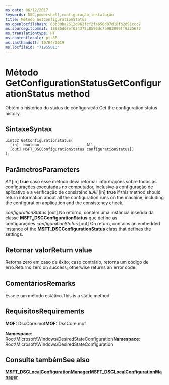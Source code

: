 ```yaml
---
ms.date: 06/12/2017
keywords: DSC,powershell,configuração,instalação
title: Método GetConfigurationStatus
ms.openlocfilehash: 83b30ba2612d962fcf2fa658d07d18fb2d91ccc7
ms.sourcegitcommit: 18985d07ef024378c8590dc7a983099ff9225672
ms.translationtype: HT
ms.contentlocale: pt-BR
ms.lasthandoff: 10/04/2019
ms.locfileid: "71955013"
---
```

# <a name="getconfigurationstatus-method"></a><span data-ttu-id="e6e41-103">Método GetConfigurationStatus</span><span class="sxs-lookup"><span data-stu-id="e6e41-103">GetConfigurationStatus method</span></span>

<span data-ttu-id="e6e41-104">Obtém o histórico do status de configuração.</span><span class="sxs-lookup"><span data-stu-id="e6e41-104">Get the configuration status history.</span></span>

## <a name="syntax"></a><span data-ttu-id="e6e41-105">Sintaxe</span><span class="sxs-lookup"><span data-stu-id="e6e41-105">Syntax</span></span>

```mof
uint32 GetConfigurationStatus(
  [in]  boolean                     All,
  [out] MSFT_DSCConfigurationStatus configurationStatus[]
);
```

## <a name="parameters"></a><span data-ttu-id="e6e41-106">Parâmetros</span><span class="sxs-lookup"><span data-stu-id="e6e41-106">Parameters</span></span>

<span data-ttu-id="e6e41-107">*All* \[in\] **true** caso esse método deva retornar informações sobre todos as configurações executadas no computador, inclusive a configuração de aplicativo e a verificação de consistência.</span><span class="sxs-lookup"><span data-stu-id="e6e41-107">*All* \[in\] **true** if this method should return information about all the configuration runs on the machine, including the configuration application and the consistency check.</span></span>

<span data-ttu-id="e6e41-108">*configurationStatus* \[out\] No retorno, contém uma instância inserida da classe **MSFT_DSCConfigurationStatus** que define as configurações.</span><span class="sxs-lookup"><span data-stu-id="e6e41-108">*configurationStatus* \[out\] On return, contains an embedded instance of the **MSFT_DSCConfigurationStatus** class that defines the settings.</span></span>

## <a name="return-value"></a><span data-ttu-id="e6e41-109">Retornar valor</span><span class="sxs-lookup"><span data-stu-id="e6e41-109">Return value</span></span>

<span data-ttu-id="e6e41-110">Retorna zero em caso de êxito; caso contrário, retorna um código de erro.</span><span class="sxs-lookup"><span data-stu-id="e6e41-110">Returns zero on success; otherwise returns an error code.</span></span>

## <a name="remarks"></a><span data-ttu-id="e6e41-111">Comentários</span><span class="sxs-lookup"><span data-stu-id="e6e41-111">Remarks</span></span>

<span data-ttu-id="e6e41-112">Esse é um método estático.</span><span class="sxs-lookup"><span data-stu-id="e6e41-112">This is a static method.</span></span>

## <a name="requirements"></a><span data-ttu-id="e6e41-113">Requisitos</span><span class="sxs-lookup"><span data-stu-id="e6e41-113">Requirements</span></span>

<span data-ttu-id="e6e41-114">**MOF:** DscCore.mof</span><span class="sxs-lookup"><span data-stu-id="e6e41-114">**MOF:** DscCore.mof</span></span>

<span data-ttu-id="e6e41-115">**Namespace**: Root\Microsoft\Windows\DesiredStateConfiguration</span><span class="sxs-lookup"><span data-stu-id="e6e41-115">**Namespace**: Root\Microsoft\Windows\DesiredStateConfiguration</span></span>

## <a name="see-also"></a><span data-ttu-id="e6e41-116">Consulte também</span><span class="sxs-lookup"><span data-stu-id="e6e41-116">See also</span></span>

[<span data-ttu-id="e6e41-117">**MSFT_DSCLocalConfigurationManager**</span><span class="sxs-lookup"><span data-stu-id="e6e41-117">**MSFT_DSCLocalConfigurationManager**</span></span>](msft-dsclocalconfigurationmanager.md)
